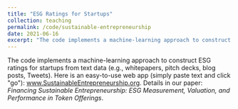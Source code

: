 ```yaml
---
title: "ESG Ratings for Startups"
collection: teaching
permalink: /code/sustainable-entrepreneurship
date: 2021-06-16
excerpt: "The code implements a machine-learning approach to construct ESG ratings for startups from text data (e.g., whitepapers, pitch decks, blog posts, Tweets). Our approach is also available via a web app --> no ML/coding skills required (simply copy&paste text)."
---
```


The code implements a machine-learning approach to construct ESG ratings for startups from text data (e.g., whitepapers, pitch decks, blog posts, Tweets). Here is an easy-to-use web app (simply paste text and click "go"): <a href="https://www.sustainableentrepreneurship.org/" target="_blank">www.SustainableEntrepreneurship.org</a>. Details in our paper: <i>Financing Sustainable Entrepreneurship: ESG Measurement, Valuation, and Performance in Token Offerings</i>.
